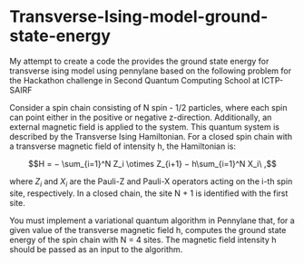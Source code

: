 # Transverse-Ising-model-ground-state-energy
My attempt to create a code the provides the ground state energy for transverse ising model using pennylane based on the following problem for the Hackathon challenge in Second Quantum Computing School at ICTP-SAIRF

 Consider a spin chain consisting of N spin - 1/2 particles, where each spin can point
either in the positive or negative z-direction. Additionally, an external magnetic field is
applied to the system.
This quantum system is described by the Transverse Ising Hamiltonian. For a closed
spin chain with a transverse magnetic field of intensity h, the Hamiltonian is:

$$H = − \sum_{i=1}^N Z_i \otimes Z_{i+1} − h\sum_{i=1}^N X_i\ ,$$


where $Z_i$ and $X_i$ are the Pauli-Z and Pauli-X operators acting on the i-th spin site,
respectively. In a closed chain, the site N + 1 is identified with the first site.

You must implement a variational quantum algorithm in Pennylane that, for a given
value of the transverse magnetic field h, computes the ground state energy of the spin
chain with N = 4 sites. The magnetic field intensity h should be passed as an input to
the algorithm.
